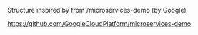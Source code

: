 Structure inspired by from /microservices-demo (by Google)

https://github.com/GoogleCloudPlatform/microservices-demo

